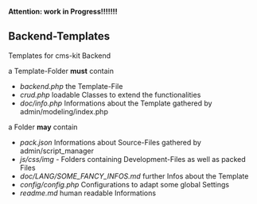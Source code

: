 
**Attention: work in Progress!!!!!!!**

## Backend-Templates

Templates for cms-kit Backend

a Template-Folder **must** contain

* *backend.php* the Template-File
* *crud.php* loadable Classes to extend the functionalities
* *doc/info.php* Informations about the Template gathered by admin/modeling/index.php

a Folder **may** contain

* *pack.json* Informations about Source-Files gathered by admin/script_manager
* *js/css/img* - Folders containing Development-Files as well as packed Files
* *doc/LANG/SOME_FANCY_INFOS.md* further Infos about the Template 
* *config/config.php* Configurations to adapt some global Settings
* *readme.md* human readable Informations

